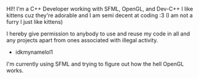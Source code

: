 HI!! I'm a C++ Developer working with SFML, OpenGL, and Dev-C++
I like kittens cuz they're adorable and I am semi decent at coding :3 (I am not a furry I just like kittens)

I hereby give permission to anybody to use and reuse my code in all and any projects apart from ones associated with illegal activity.
- idkmynamelol1

I'm currently using SFML and trying to figure out how the hell OpenGL works.
